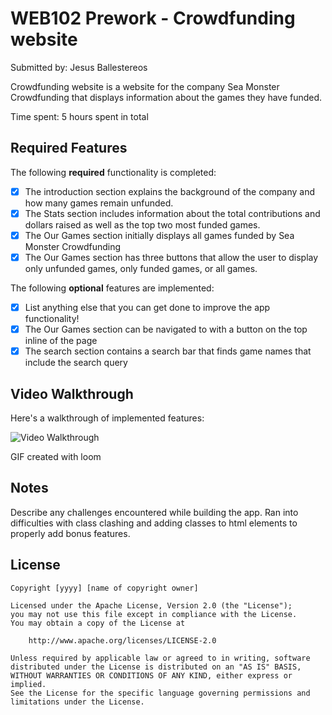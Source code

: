 # WEB102 Prework - Crowdfunding website

Submitted by: Jesus Ballestereos

Crowdfunding website is a website for the company Sea Monster Crowdfunding that displays information about the games they have funded.

Time spent: 5 hours spent in total

## Required Features

The following **required** functionality is completed:

- [x] The introduction section explains the background of the company and how many games remain unfunded.
- [x] The Stats section includes information about the total contributions and dollars raised as well as the top two most funded games.
- [x] The Our Games section initially displays all games funded by Sea Monster Crowdfunding
- [x] The Our Games section has three buttons that allow the user to display only unfunded games, only funded games, or all games.

The following **optional** features are implemented:

- [x] List anything else that you can get done to improve the app functionality!
- [x] The Our Games section can be navigated to with a button on the top inline of the page
- [x] The search section contains a search bar that finds game names that include the search query

## Video Walkthrough

Here's a walkthrough of implemented features:

<img src='https://www.loom.com/share/f65fbeca234c487cadb4e09b30ed7b60?sid=a2c005cc-f46a-418a-817b-da604a065951' title='Video Walkthrough' width='' alt='Video Walkthrough' />
<!-- Replace this with whatever GIF tool you used! -->

GIF created with loom

<!-- Recommended tools:
[Kap](https://getkap.co/) for macOS
[ScreenToGif](https://www.screentogif.com/) for Windows
[peek](https://github.com/phw/peek) for Linux. -->

## Notes

Describe any challenges encountered while building the app.
Ran into difficulties with class clashing and adding classes to html elements to properly add bonus features.

## License

    Copyright [yyyy] [name of copyright owner]

    Licensed under the Apache License, Version 2.0 (the "License");
    you may not use this file except in compliance with the License.
    You may obtain a copy of the License at

        http://www.apache.org/licenses/LICENSE-2.0

    Unless required by applicable law or agreed to in writing, software
    distributed under the License is distributed on an "AS IS" BASIS,
    WITHOUT WARRANTIES OR CONDITIONS OF ANY KIND, either express or implied.
    See the License for the specific language governing permissions and
    limitations under the License.
